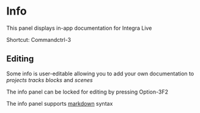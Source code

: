 # Info
This panel displays in-app documentation for Integra Live

Shortcut: <span class="mac-only">Command</span><span class="windows-only">ctrl</span>-3

## Editing

Some info is user-editable allowing you to add your own documentation to *projects* *tracks* *blocks* and *scenes*

The info panel can be locked for editing by pressing <span class="mac-only">Option-3</span><span class="windows-only">F2</span>

The info panel supports [markdown](http://en.wikipedia.org/wiki/Markdown) syntax

